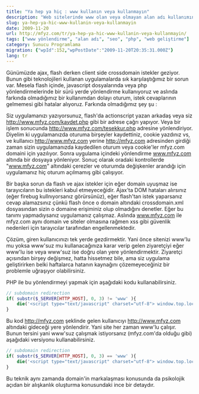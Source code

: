 ```yaml
---
title: "Ya hep ya hiç : www kullanın veya kullanmayın"
description: "Web sitelerinde www olan veya olmayan alan adı kullanımının tutarlılığının önemi. Oturum, çerez ve cross-domain sorunlarını önlemek için PHP ile yönlendirme çözümleri."
slug: ya-hep-ya-hic-www-kullanin-veya-kullanmayin
date: 2009-11-20
url: http://mfyz.com/tr/ya-hep-ya-hic-www-kullanin-veya-kullanmayin/
tags: ["www yönlendirme", "alan adı", "seo", "php", "web geliştirme"]
category: Sunucu Programlama
migration: {"wpId":152,"wpPostDate":"2009-11-20T20:35:31.000Z"}
lang: tr
---
```


Günümüzde ajax, flash derken client side crossdomain istekler geziyor. Bunun gibi teknolojileri kullanan uygulamalarda sık karşılaştığımız bir sorun var. Mesela flash içinde, javascript dosyalarında veya php yönlendirmelerinde bir sürü yerde yönlendirme kullanıyoruz ve aslında farkında olmadığımız bir kullanımdan dolayı oturum, istek cevaplarının gelmemesi gibi hatalar alıyoruz. Farkında olmadığımız şey şu :

Siz uygulamanızı yazıyorsunuz, flash'da actionscript yazan arkadaş veya siz http://www.mfyz.com/kaydet.php gibi bir adrese çağrı yapıyor. Veya bir işlem sonucunda http://www.mfyz.com/tesekkur.php adresine yönlendiriyor. Diyelim ki uygulamanızda oturuma birşeyler kaydettiniz, cookie yazdınız vs, ve kullanıcı http://www.mfyz.com yerine http://mfyz.com adresinden girdiği zaman sizin uygulamanızda kaydedilen oturum veya cookie'ler mfyz.com domaini için yazılıyor. Sonra uygulama içindeki yönlendirme www.mfyz.com altında bir dosyaya yönleniyor. Sonuç olarak oradaki kontrollerde "www.mfyz.com" altındaki çerezler ve oturumda değişkenler arandığı için uygulamanız hiç oturum açılmamış gibi çalışıyor.

Bir başka sorun da flash ve ajax istekler için eğer domain uyuşmaz ise tarayıcıların bu istekleri kabul etmeyeceğidir. Ajax'ta DOM hataları alırsınız (eğer firebug kullnıyorsanız görürsünüz), eğer flash'tan istek yaparsanız cevap alamazsınız çünkü flash önce o domain altındaki crossdomain.xml dosyasından sizin o domaine erişiminiz olup olmadığını denetler. Eğer bu tanımı yapmadıysanız uygulamanız çalışmaz. Aslında www.mfyz.com ile mfyz.com aynı domain ve siteler olmasına rağmen xss gibi güvenlik nedenleri için tarayıcılar tarafından engellenmektedir.

Çözüm, giren kullanıcınızı tek yerde gezdirmektir. Yani önce sitenizi www'lu mu yoksa www'suz mu kullanacağınıza karar verip gelen ziyaretçiyi eğer www'lu ise veya www'suz ise doğru olan yere yönlendirmektir. Ziyaretçi açısından birşey değişmez, hatta hissetmez bile, ama siz uygulama geliştirirken belki haftalarca hatanın kaynağını çözemeyeceğiniz bir problemle uğraşıyor olabilirsiniz.

PHP ile bu yönlendirmeyi yapmak için aşağıdaki kodu kullanabilirsiniz.

```php
// subdomain redirection
if( substr($_SERVER[HTTP_HOST], 0, 3) != 'www' ){
    die('<script type="text/javascript" charset="utf-8"> window.top.location = "http://www.mfyz.com'. $_SERVER[REQUEST_URI] .'"; </script>');
}

```

Bu kod http://mfyz.com şeklinde gelen kullanıcıyı http://www.mfyz.com altındaki gideceği yere yönlendirir. Yani site her zaman www'lu çalışır. Bunun tersini yani www'suz çalışmak istiyorsanız (mfyz.com'da olduğu gibi) aşağıdaki versiyonu kullanabilirsiniz.

```php
// subdomain redirection
if( substr($_SERVER[HTTP_HOST], 0, 3) == 'www' ){
    die('<script type="text/javascript" charset="utf-8"> window.top.location = "http://mfyz.com'. $_SERVER[REQUEST_URI] .'"; </script>');
}

```

Bu teknik aynı zamanda domain'in markalaşması konusunda da psikolojik açıdan bir alışkanlık oluşturma konusundaki ince bir detaydır.